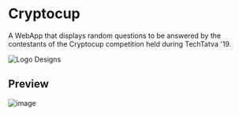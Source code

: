 # Cryptocup
A WebApp that displays random questions to be answered by the contestants of the Cryptocup competition held during TechTatva '19.

![Logo Designs](https://user-images.githubusercontent.com/27415791/155770362-f9df86b1-4862-484a-808b-ddf8f6553162.jpg)


## Preview
![image](https://user-images.githubusercontent.com/27415791/155766019-767a1b57-ffb8-4c5e-81f9-6fbd04e16dc3.png)


